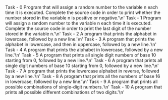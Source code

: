 Task - 0 Program that will assign a random number to the variable n each time it is executed. Complete the source code in order to print whether the number stored in the variable n is positive or negative.'\n'
Task - 1 Program will assign a random number to the variable n each time it is executed. Complete the source code in order to print the last digit of the number stored in the variable n.'\n'
Task - 2 A program that prints the alphabet in lowercase, followed by a new line.'\n'
Task - 3 A program that prints the alphabet in lowercase, and then in uppercase, followed by a new line.'\n'
Task - 4 A program that prints the alphabet in lowercase, followed by a new line.'\n'
Task - 5 A program that prints all single digit numbers of base 10 starting from 0, followed by a new line.'\n'
Task - 6 A program that prints all single digit numbers of base 10 starting from 0, followed by a new line.'\n'
Task - 7 A program that prints the lowercase alphabet in reverse, followed by a new line.'\n'
Task - 8 A program that prints all the numbers of base 16 in lowercase, followed by a new line.'\n'
Task - 9 A program that prints all possible combinations of single-digit numbers.'\n'
Task - 10 A program that prints all possible different combinations of two digits.'\n'
